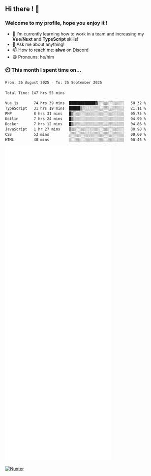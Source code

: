 ## Hi there ! 👋

### Welcome to my profile, hope you enjoy it !

- 🌱 I’m currently learning how to work in a team and increasing my **Vue**/**Nuxt** and **TypeScript** skills!
- 💬 Ask me about anything!
- 📫 How to reach me: **alwe** on Discord
- 😄 Pronouns: he/him

### ⏲️ This month I spent time on...

<!--START_SECTION:waka-->

```bash
From: 26 August 2025 - To: 25 September 2025

Total Time: 147 hrs 55 mins

Vue.js       74 hrs 39 mins  ████████████▓░░░░░░░░░░░░   50.32 %
TypeScript   31 hrs 19 mins  █████▒░░░░░░░░░░░░░░░░░░░   21.11 %
PHP          8 hrs 31 mins   █▒░░░░░░░░░░░░░░░░░░░░░░░   05.75 %
Kotlin       7 hrs 24 mins   █▒░░░░░░░░░░░░░░░░░░░░░░░   04.99 %
Docker       7 hrs 12 mins   █▒░░░░░░░░░░░░░░░░░░░░░░░   04.86 %
JavaScript   1 hr 27 mins    ▒░░░░░░░░░░░░░░░░░░░░░░░░   00.98 %
CSS          53 mins         ░░░░░░░░░░░░░░░░░░░░░░░░░   00.60 %
HTML         40 mins         ░░░░░░░░░░░░░░░░░░░░░░░░░   00.46 %
```

<!--END_SECTION:waka-->

![Metrics](./github-metrics.svg)

[![Nuxter](https://nuxters.nuxt.com/card/zAlweNy26/og.png)](https://nuxters.nuxt.com/zAlweNy26)
